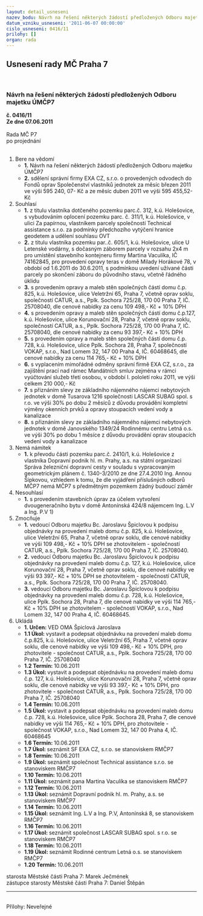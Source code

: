 ```yaml
---
layout: detail_usneseni
nazev_bodu: Návrh na řešení některých žádostí předložených Odboru majetku ÚMČP7
datum_vzniku_usneseni: '2011-06-07 00:00:00'
cislo_usneseni: 0416/11
prilohy: []
organ: rada
---
```

<div id="ucUsn_pList" class="usn">
	<span><h2>Usnesení rady MČ Praha 7 </h2>
<br></span><div class="standBody">
<span><h3>Návrh na řešení některých žádostí předložených Odboru majetku ÚMČP7</h3></span><div class="center">
		<strong>č. 0416/11</strong><br>
	</div>
<div class="center">
		<strong>Ze dne 07.06.2011</strong><br><br>
	</div>Rada MČ P7<br> po projednání<br><br><ol>
<li>Bere na vědomí<ul>
<li>
<strong>1.</strong> Návrh na řešení některých žádostí předložených Odboru majetku ÚMČP7</li>
<li>
<strong>2.</strong> sdělení správní firmy EXA CZ, s.r.o. o provedených odvodech do Fondů oprav Společenství vlastníků jednotek za měsíc březen 2011 ve výši 595 240, 07- Kč a ze měsíc duben 2011 ve výši 595 455,52- Kč</li>
</ul>
</li>
<li>Souhlasí<ul>
<li>
<strong>1.</strong> z titulu vlastníka dotčeného pozemku parc.č. 312, k.ú. Holešovice, s vybudováním oplocení pozemku parc. č. 311/1, k.ú. Holešovice, v ulici Za papírnou, vlastníkem parcely společností Technical assistance s.r.o. za podmínky předchozího vytýčení hranice geodetem a udělení souhlasu OVT</li>
<li>
<strong>2.</strong> z titulu vlastníka pozemku par..č. 605/1, k.ú. Holešovice, ulice U Letenské vodárny, s dočasným záborem parcely v rozsahu 2x4 m pro umístění stavebního kontejneru firmy Martina Vaculíka, IČ 74162845, pro provedení opravy teras v domě  Milady Horákové 78,  v období od 1.6.2011 do 30.6.2011, s podmínkou uvedení užívané části parcely po skončení záboru do původního stavu, včetně řádného úklidu</li>
<li>
<strong>3.</strong> s provedením opravy  a maleb stěn společných částí domu č.p. 825, k.ú. Holešovice, ulice Veletržní 65, Praha 7, včetně oprav soklu, společností CATUR, a.s., Pplk. Sochora 725/28, 170 00 Praha 7, IČ. 25708040, dle cenové nabídky za cenu 109 498,- Kč + 10% DPH </li>
<li>
<strong>4.</strong> s provedením opravy  a maleb stěn společných částí domu č.p.127, k.ú. Holešovice, ulice Korunovační 28, Praha 7, včetně oprav soklu, společností CATUR, a.s., Pplk. Sochora 725/28, 170 00 Praha 7, IČ. 25708040, dle cenové nabídky za cenu 93 397,- Kč + 10% DPH</li>
<li>
<strong>5.</strong> s provedením opravy  a maleb stěn společných částí domu č.p. 728, k.ú. Holešovice, ulice Pplk. Sochora 28, Praha 7, společností VOKAP, s.r.o., Nad Lomem 32, 147 00 Praha 4, IČ. 60468645, dle  cenové nabídky za cenu 114 765,- Kč + 10% DPH</li>
<li>
<strong>6.</strong> s vyplacením mimořádné odměny správní firmě EXA CZ, s.r.o., za zajištění prací nad rámec Mandátních smluv zejména v rámci vyúčtování služeb třetí osobou, v období I. pololetí roku 2011, ve výši celkem  210 000,- Kč </li>
<li>
<strong>7.</strong> s přiznáním slevy ze základního nájemného nájemci nebytových jednotek v domě Tusarova 1216 společnosti LASCAR SUBAG spol. s r.o. ve výši 30%  po dobu 2 měsíců  z důvodu provádění kompletní výměny okenních prvků a opravy stoupacích vedení vody a kanalizace </li>
<li>
<strong>8.</strong> s přiznáním slevy ze základního nájemného nájemci nebytových jednotek v domě  Janovského 1349/24 Rodinnému centru Letná o.s. ve výši 30% po dobu 1 měsíce z důvodu provádění oprav  stoupacích vedení vody a kanalizace </li>
</ul>
</li>
<li>Nemá námitek<ul><li>
<strong>1.</strong> k převodu části pozemku parc.č. 2410/1, k.ú. Holešovice z vlastníka Dopravní podnik hl. m. Prahy, a.s. na státní organizaci Správa železniční dopravní cesty v souladu s vypracovaným geometrickým plánem č. 1340-3/2010 ze dne 27.4.2010 Ing. Annou Šípkovou, vzhledem k tomu, že dle vyjádření příslušných odborů MČP7 nemá MČP7 s předmětným pozemkem žádný budoucí záměr   </li></ul>
</li>
<li>Nesouhlasí<ul><li>
<strong>1.</strong> s provedením stavebních úprav za účelem vytvoření dvougeneračního bytu v domě Antonínská 424/8 nájemcem Ing. L.V a Ing. P.V 1)</li></ul>
</li>
<li>Zmocňuje<ul>
<li>
<strong>1.</strong> vedoucí Odboru majetku Bc. Jaroslavu Špiclovou k podpisu objednávky na provedení maleb domu č.p. 825, k.ú. Holešovice, ulice Veletržní 65, Praha 7, včetně oprav soklu, dle cenové nabídky ve výši 109 498,- Kč + 10% DPH se zhotovitelem - společností CATUR, a.s., Pplk. Sochora 725/28, 170 00 Praha 7, IČ. 25708040.</li>
<li>
<strong>2.</strong> vedoucí Odboru majetku Bc. Jaroslavu Špiclovou k podpisu objednávky na provedení maleb domu č.p. 127, k.ú. Holešovice, ulice Korunovační 28, Praha 7, včetně oprav soklu, dle cenové nabídky ve výši 93 397,- Kč + 10% DPH se zhotovitelem - společností CATUR, a.s., Pplk. Sochora 725/28, 170 00 Praha 7, IČ. 25708040.</li>
<li>
<strong>3.</strong> vedoucí Odboru majetku Bc. Jaroslavu Špiclovou k podpisu objednávky na provedení maleb domu č.p. 728, k.ú. Holešovice, ulice Pplk. Sochora 28, Praha 7, dle cenové nabídky ve výši 114 765,- Kč + 10% DPH se zhotovitelem - společností VOKAP, s.r.o., Nad Lomem 32, 147 00 Praha 4, IČ. 60468645.</li>
</ul>
</li>
<li>Ukládá<ul>
<li>
<strong>1. Určen: </strong>VED OMA Špiclová Jaroslava</li>
<li>
<strong>1.1 Úkol: </strong>vystavit a podepsat objednávku na provedení maleb domu č.p.825, k.ú. Holešovice, ulice Veletržní 65, Praha 7, včetně oprav soklu, dle cenové nabídky ve výši 109 498,- Kč + 10% DPH, pro zhotovitele - společnost CATUR, a.s., Pplk. Sochora 725/28, 170 00 Praha 7, IČ. 25708040</li>
<li>
<strong>1.2 Termín: </strong>10.06.2011</li>
<li>
<strong>1.3 Úkol: </strong>vystavit a podepsat objednávku na provedení maleb domu č.p. 127, k.ú. Holešovice, ulice Korunovační 28, Praha 7, včetně oprav soklu, dle cenové nabídky ve výši 93 397,- Kč + 10% DPH, pro zhotovitele - společnost CATUR, a.s., Pplk. Sochora 725/28, 170 00 Praha 7, IČ. 25708040</li>
<li>
<strong>1.4 Termín: </strong>10.06.2011</li>
<li>
<strong>1.5 Úkol: </strong>vystavit a podepsat objednávku na provedení maleb domu č.p. 728, k.ú. Holešovice, ulice Pplk. Sochora 28, Praha 7, dle cenové nabídky ve výši 114 765,- Kč + 10% DPH, pro zhotovitele - společnost VOKAP, s.r.o., Nad Lomem 32, 147 00 Praha 4, IČ. 60468645</li>
<li>
<strong>1.6 Termín: </strong>10.06.2011</li>
<li>
<strong>1.7 Úkol: </strong>seznámit SF EXA CZ, s.r.o. se stanoviskem RMČP7</li>
<li>
<strong>1.8 Termín: </strong>10.06.2011</li>
<li>
<strong>1.9 Úkol: </strong>seznámit společnost Technical assistance s.r.o. se stanoviskem RMČP7</li>
<li>
<strong>1.10 Termín: </strong>10.06.2011</li>
<li>
<strong>1.11 Úkol: </strong>seznámit pana Martina Vaculíka se stanoviskem RMČP7</li>
<li>
<strong>1.12 Termín: </strong>10.06.2011</li>
<li>
<strong>1.13 Úkol: </strong>seznámit Dopravní podnik hl. m. Prahy, a.s. se stanoviskem RMČP7</li>
<li>
<strong>1.14 Termín: </strong>10.06.2011</li>
<li>
<strong>1.15 Úkol: </strong>seznámit Ing. L.V a Ing. P.V, Antonínská 8, se stanoviskem RMČP7</li>
<li>
<strong>1.16 Termín: </strong>10.06.2011</li>
<li>
<strong>1.17 Úkol: </strong>seznámit společnost LASCAR SUBAG spol. s r.o. se stanoviskem RMČP7</li>
<li>
<strong>1.18 Termín: </strong>10.06.2011</li>
<li>
<strong>1.19 Úkol: </strong>seznámit Rodinné centrum Letná o.s. se stanoviskem RMČP7</li>
<li>
<strong>1.20 Termín: </strong>10.06.2011</li>
</ul>
</li>
</ol>starosta Městské části Praha 7: Marek Ječmének<br>zástupce starosty Městské části Praha 7: Daniel Štěpán <hr>
<br>Přílohy: Neveřejné</div>
</div>
